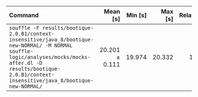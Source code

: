 | Command | Mean [s] | Min [s] | Max [s] | Relative |
|:---|---:|---:|---:|---:|
| `souffle -F results/bootique-2.0.B1/context-insensitive/java_8/bootique-new-NORMAL/ -M NORMAL souffle-logic/analyses/mocks/mocks-after.dl -D results/bootique-2.0.B1/context-insensitive/java_8/bootique-new-NORMAL/` | 20.201 ± 0.111 | 19.974 | 20.332 | 1.00 |
